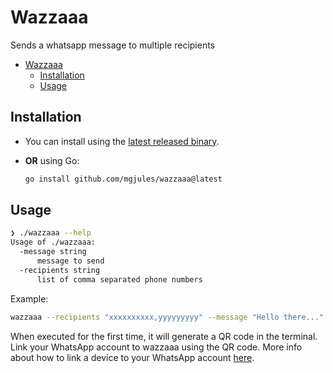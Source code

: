 # Wazzaaa

Sends a whatsapp message to multiple recipients

<!--toc:start-->

- [Wazzaaa](#wazzaaa)
  - [Installation](#installation)
  - [Usage](#usage)

<!--toc:end-->

## Installation

- You can install using the [latest released binary](https://github.com/mgjules/wazzaaa/releases/latest).

- **OR** using Go:

  ```sh
  go install github.com/mgjules/wazzaaa@latest
  ```

## Usage

```sh
❯ ./wazzaaa --help
Usage of ./wazzaaa:
  -message string
      message to send
  -recipients string
      list of comma separated phone numbers
```

Example:

```sh
wazzaaa --recipients "xxxxxxxxxx,yyyyyyyyy" --message "Hello there..."
```

When executed for the first time, it will generate a QR code in the terminal.
Link your WhatsApp account to wazzaaa using the QR code.
More info about how to link a device to your WhatsApp account [here](https://faq.whatsapp.com/1317564962315842/?cms_platform=web).
